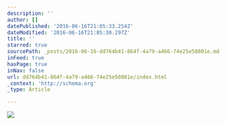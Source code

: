 ```yaml
---
description: ''
author: []
datePublished: '2016-06-16T21:05:33.254Z'
dateModified: '2016-06-16T21:05:30.297Z'
title: ''
starred: true
sourcePath: _posts/2016-06-16-dd764b41-864f-4a79-a466-74e25e50801e.md
inFeed: true
hasPage: true
inNav: false
url: dd764b41-864f-4a79-a466-74e25e50801e/index.html
_context: 'http://schema.org'
_type: Article

---
```

![](https://the-grid-user-content.s3-us-west-2.amazonaws.com/f5335b52-5aa7-4473-a09b-2ee3be2dd9d4.jpg)